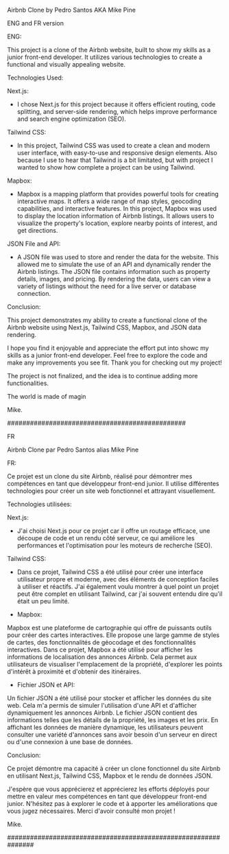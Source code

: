 Airbnb Clone by Pedro Santos AKA Mike Pine

ENG and FR version 


ENG: 

This project is a clone of the Airbnb website, built to show my skills as a junior front-end developer. It utilizes various technologies to create a functional and visually appealing website.

Technologies Used:


Next.js:
- I chose Next.js for this project because it offers efficient routing, code splitting, and server-side rendering, which helps improve performance and search engine optimization (SEO).


Tailwind CSS:
- In this project, Tailwind CSS was used to create a clean and modern user interface, with easy-to-use and responsive design elements.
Also because I use to hear that Tailwind is a bit limitated, but with project I wanted to show how complete a project can be using Tailwind.

Mapbox:
- Mapbox is a mapping platform that provides powerful tools for creating interactive maps. It offers a wide range of map styles, geocoding capabilities, and interactive features. In this project, Mapbox was used to display the location information of Airbnb listings. It allows users to visualize the property's location, explore nearby points of interest, and get directions.

JSON File and API:
- A JSON file was used to store and render the data for the website. This allowed me to simulate the use of an API and dynamically render the Airbnb listings. The JSON file contains information such as property details, images, and pricing. By rendering the data, users can view a variety of listings without the need for a live server or database connection.








Conclusion:


This project demonstrates my ability to create a functional clone of the Airbnb website using Next.js, Tailwind CSS, Mapbox, and JSON data rendering. 

I hope you find it enjoyable and appreciate the effort put into showc my skills as a junior front-end developer. Feel free to explore the code and make any improvements you see fit. Thank you for checking out my project!



The project is not finalized, and the idea is to continue adding more functionalities.





The world is made of magin 

Mike. 

























############################################### 



















FR 

Airbnb Clone par Pedro Santos alias Mike Pine

FR:

Ce projet est un clone du site Airbnb, réalisé pour démontrer mes compétences en tant que développeur front-end junior. Il utilise différentes technologies pour créer un site web fonctionnel et attrayant visuellement.

Technologies utilisées:

Next.js:

- J'ai choisi Next.js pour ce projet car il offre un routage efficace, une découpe de code et un rendu côté serveur, ce qui améliore les performances et l'optimisation pour les moteurs de recherche (SEO).



Tailwind CSS:

- Dans ce projet, Tailwind CSS a été utilisé pour créer une interface utilisateur propre et moderne, avec des éléments de conception faciles à utiliser et réactifs. J'ai également voulu montrer à quel point un projet peut être complet en utilisant Tailwind, car j'ai souvent entendu dire qu'il était un peu limité.



- Mapbox:

Mapbox est une plateforme de cartographie qui offre de puissants outils pour créer des cartes interactives. Elle propose une large gamme de styles de cartes, des fonctionnalités de géocodage et des fonctionnalités interactives. Dans ce projet, Mapbox a été utilisé pour afficher les informations de localisation des annonces Airbnb. Cela permet aux utilisateurs de visualiser l'emplacement de la propriété, d'explorer les points d'intérêt à proximité et d'obtenir des itinéraires.



- Fichier JSON et API:

Un fichier JSON a été utilisé pour stocker et afficher les données du site web. Cela m'a permis de simuler l'utilisation d'une API et d'afficher dynamiquement les annonces Airbnb. Le fichier JSON contient des informations telles que les détails de la propriété, les images et les prix. En affichant les données de manière dynamique, les utilisateurs peuvent consulter une variété d'annonces sans avoir besoin d'un serveur en direct ou d'une connexion à une base de données.






Conclusion:

Ce projet démontre ma capacité à créer un clone fonctionnel du site Airbnb en utilisant Next.js, Tailwind CSS, Mapbox et le rendu de données JSON.

J'espère que vous apprécierez et apprécierez les efforts déployés pour mettre en valeur mes compétences en tant que développeur front-end junior. N'hésitez pas à explorer le code et à apporter les améliorations que vous jugez nécessaires. Merci d'avoir consulté mon projet !



Mike.

###############################################################

